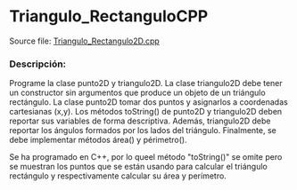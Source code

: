 # Triangulo_RectanguloCPP

Source file: [Triangulo_Rectangulo2D.cpp](/Triangulo_Rectangulo2D.cpp)

### Descripción:

Programe la clase punto2D y triangulo2D. La clase triangulo2D debe tener un constructor sin argumentos que produce un objeto de un triángulo rectángulo. La clase punto2D tomar dos puntos y asignarlos a coordenadas cartesianas (x,y). Los métodos toString() de punto2D y triangulo2D deben reportar sus variables de forma descriptiva. Además, triangulo2D debe reportar los ángulos formados por los lados del triángulo. Finalmente, se debe implementar métodos área() y périmetro(). 

Se ha programado en C++, por lo queel método "toString()" se omite pero se muestran los puntos que se están usando para calcular el triángulo rectángulo y respectivamente calcular su área y perímetro.

